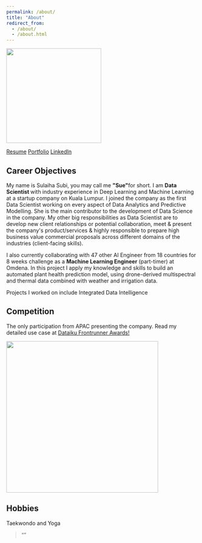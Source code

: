 ```yaml
---
permalink: /about/
title: "About"
redirect_from: 
  - /about/
  - /about.html
---
```

<p> <img src="https://sulaihasubi.github.io/assets/images/dp-600x600.png" width="250" class="align-center"> </p>

<!-- CTA Button for the CV, Portfolio and LinkedIn -->
<p class="text-center"><a href="https://sulaihasubi.github.io/cv/" class="btn btn--info">Resume</a> <a href="https://sulaihasubi.github.io/cv/" class="btn btn--info">Portfolio</a> <a href="https://www.linkedin.com/in/sulaihasubi/" class="btn btn--info">LinkedIn</a></p>

Career Objectives
---
My name is Sulaiha Subi, you may call me <strong>"Sue"</strong>for short. I am <strong> Data Scientist </strong> with industry experience in Deep Learning and Machine Learning at a startup company on Kuala Lumpur. I joined the company as the first Data Scientist working on every aspect of Data Analytics and Predictive Modelling. She is the main contributor to the development of Data Science in the company.
My other big responsibilities as Data Scientist are to develop new client relationships or potential collaboration, meet & present the company's product/services & highly responsible to prepare high business value commercial proposals across different domains of the industries (client-facing skills).

I also currently collaborating with 47 other AI Engineer from 18 countries for 8 weeks challenge as a <strong>Machine Learning Engineer</strong> (part-timer) at Omdena. In this project I apply my knowledge and skills to build an automated plant health prediction model, using drone-derived multispectral and thermal data combined with weather and irrigation data. 

Projects I worked on include Integrated Data Intelligence




Competition
---
The only participation from APAC presenting the company.
Read my detailed use case at <a href="https://community.dataiku.com/t5/Dataiku-Frontrunner-Awards/RiseHill-Data-Analysis-Using-AI-to-combat-the-Rise-in-Corporate/ta-p/18184">Dataiku Frontrunner Awards!</a>

<!-- <img src="https://sulaihasubi.github.io/assets/images/datiku2.png"width="400" class="align-center"> -->
<img src="https://sulaihasubi.github.io/assets/images/datiku2.png" width="400" class="align-center">



Hobbies
---

Taekwondo and Yoga


<blockquote>
  <p>“”</p>
</blockquote>